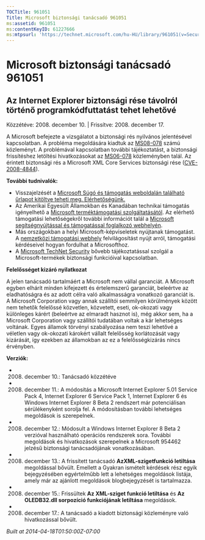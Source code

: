 ```yaml
---
TOCTitle: 961051
Title: Microsoft biztonsági tanácsadó 961051
ms:assetid: 961051
ms:contentKeyID: 61227666
ms:mtpsurl: 'https://technet.microsoft.com/hu-HU/library/961051(v=Security.10)'
---
```




Microsoft biztonsági tanácsadó 961051
=====================================

Az Internet Explorer biztonsági rése távolról történő programkódfuttatást tehet lehetővé
----------------------------------------------------------------------------------------

Közzétéve: 2008. december 10. | Frissítve: 2008. december 17.

A Microsoft befejezte a vizsgálatot a biztonsági rés nyilvános jelentésével kapcsolatban. A probléma megoldására kiadtuk az [MS08-078](http://go.microsoft.com/fwlink/?linkid=137335) számú közleményt. A problémával kapcsolatban további tájékoztatást, a biztonsági frissítéshez letöltési hivatkozásokat az [MS06-078](http://go.microsoft.com/fwlink/?linkid=137335) közleményben talál. Az érintett biztonsági rés a Microsoft XML Core Services biztonsági rése ([CVE-2008-4844](http://www.cve.mitre.org/cgi-bin/cvename.cgi?name=cve-2008-4844)).

**További tudnivalók:**

-   Visszajelzését a [Microsoft Súgó és támogatás weboldalán található űrlapot kitöltve teheti meg. Elérhetőségünk.](https://support.microsoft.com/common/survey.aspx?scid=sw;en;1257&amp;showpage=1&amp;ws=technet&amp;sd=tech)
-   Az Amerikai Egyesült Államokban és Kanadában technikai támogatás igényelhető a [Microsoft terméktámogatási szolgáltatásától](http://go.microsoft.com/fwlink/?linkid=21131). Az elérhető támogatási lehetőségekről további információt talál a [Microsoft segítségnyújtással és támogatással foglalkozó webhelyén](http://support.microsoft.com/).
-   Más országokban a helyi Microsoft-képviseletek nyújtanak támogatást. A [nemzetközi támogatási webhely](http://go.microsoft.com/fwlink/?linkid=21155) felvilágosítást nyújt arról, támogatási kérdéseivel hogyan fordulhat a Microsofthoz.
-   A [Microsoft TechNet Security](http://go.microsoft.com/fwlink/?linkid=21132) bővebb tájékoztatással szolgál a Microsoft-termékek biztonsági funkcióival kapcsolatban.

**Felelősséget kizáró nyilatkozat**

A jelen tanácsadó tartalmáért a Microsoft nem vállal garanciát. A Microsoft egyben elhárít minden kifejezett és értelemszerű garanciát, beleértve az eladhatóságra és az adott célra való alkalmasságra vonatkozó garanciát is. A Microsoft Corporation vagy annak szállítói semmilyen körülmények között nem tehetők felelőssé közvetlen, közvetett, eseti, ok-okozati vagy különleges kárért (beleértve az elmaradt hasznot is), még akkor sem, ha a Microsoft Corporation vagy szállítói tudatában voltak a kár lehetséges voltának. Egyes államok törvényi szabályozása nem teszi lehetővé a véletlen vagy ok-okozati károkért vállalt felelősség korlátozását vagy kizárását, így ezekben az államokban az ez a felelősségkizárás nincs érvényben.

**Verziók:**

-   2008. december 10.: Tanácsadó közzétéve
-   2008. december 11.: A módosítás a Microsoft Internet Explorer 5.01 Service Pack 4, Internet Explorer 6 Service Pack 1, Internet Explorer 6 és Windows Internet Explorer 8 Beta 2 rendszert már potenciálisan sérülékenyként sorolja fel. A módosításban további lehetséges megoldások is szerepelnek.
-   2008. december 12.: Módosult a Windows Internet Explorer 8 Beta 2 verzióval használható operációs rendszerek sora. További megoldások és hivatkozások szerepelnek a Microsoft 954462 jelzésű biztonsági tanácsadójának vonatkozásában.
-   2008. december 13.: A frissített tanácsadó **AzXML-szigetfunkció letiltása** megoldással bővült. Emellett a Gyakran ismételt kérdések rész egyik bejegyzésében egyértelműbb lett a lehetséges megoldások listája, amely már az ajánlott megoldások blogbejegyzését is tartalmazza.
-   2008. december 15.: Frissültek **Az XML-sziget funkció letiltása** és **Az OLEDB32.dll sorpozíció funkciójának letiltása** megoldások.
-   2008. december 17.: A tanácsadó a kiadott biztonsági közleményre való hivatkozással bővült.

*Built at 2014-04-18T01:50:00Z-07:00*

